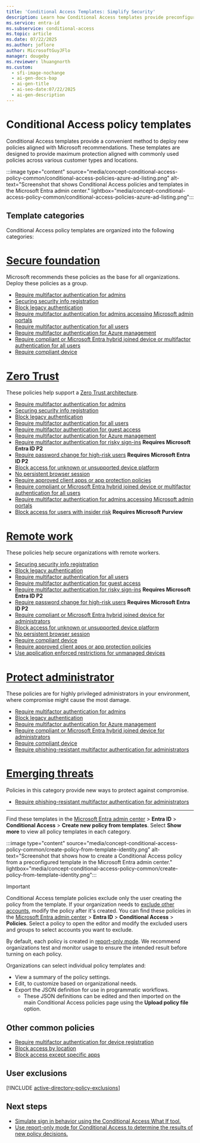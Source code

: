 ```yaml
---
title: 'Conditional Access Templates: Simplify Security'
description: Learn how Conditional Access templates provide preconfigured policies to secure your environment, aligned with Microsoft recommendations.
ms.service: entra-id
ms.subservice: conditional-access
ms.topic: article
ms.date: 07/22/2025
ms.author: joflore
author: MicrosoftGuyJFlo
manager: dougeby
ms.reviewer: lhuangnorth
ms.custom:
  - sfi-image-nochange
  - ai-gen-docs-bap
  - ai-gen-title
  - ai-seo-date:07/22/2025
  - ai-gen-description
---
```

# Conditional Access policy templates

Conditional Access templates provide a convenient method to deploy new policies aligned with Microsoft recommendations. These templates are designed to provide maximum protection aligned with commonly used policies across various customer types and locations. 

:::image type="content" source="media/concept-conditional-access-policy-common/conditional-access-policies-azure-ad-listing.png" alt-text="Screenshot that shows Conditional Access policies and templates in the Microsoft Entra admin center." lightbox="media/concept-conditional-access-policy-common/conditional-access-policies-azure-ad-listing.png":::

## Template categories

Conditional Access policy templates are organized into the following categories:

# [Secure foundation](#tab/secure-foundation)

Microsoft recommends these policies as the base for all organizations. Deploy these policies as a group.

- [Require multifactor authentication for admins](policy-old-require-mfa-admin.md)
- [Securing security info registration](policy-all-users-security-info-registration.md)
- [Block legacy authentication](policy-block-legacy-authentication.md)
- [Require multifactor authentication for admins accessing Microsoft admin portals](policy-old-require-mfa-admin-portals.md)
- [Require multifactor authentication for all users](policy-all-users-mfa-strength.md)
- [Require multifactor authentication for Azure management](policy-old-require-mfa-azure-mgmt.md)
- [Require compliant or Microsoft Entra hybrid joined device or multifactor authentication for all users](policy-alt-all-users-compliant-hybrid-or-mfa.md)
- [Require compliant device](policy-all-users-device-compliance.md)

# [Zero Trust](#tab/zero-trust)

These policies help support a [Zero Trust architecture](/security/zero-trust/deploy/identity).

- [Require multifactor authentication for admins](policy-old-require-mfa-admin.md)
- [Securing security info registration](policy-all-users-security-info-registration.md)
- [Block legacy authentication](policy-block-legacy-authentication.md)
- [Require multifactor authentication for all users](policy-all-users-mfa-strength.md)
- [Require multifactor authentication for guest access](policy-old-require-mfa-guest.md)
- [Require multifactor authentication for Azure management](policy-old-require-mfa-azure-mgmt.md)
- [Require multifactor authentication for risky sign-ins](policy-risk-based-sign-in.md) **Requires Microsoft Entra ID P2**
- [Require password change for high-risk users](policy-risk-based-user.md) **Requires Microsoft Entra ID P2**
- [Block access for unknown or unsupported device platform](policy-all-users-device-unknown-unsupported.md)
- [No persistent browser session](policy-all-users-persistent-browser.md)
- [Require approved client apps or app protection policies](policy-all-users-device-compliance.md)
- [Require compliant or Microsoft Entra hybrid joined device or multifactor authentication for all users](policy-alt-all-users-compliant-hybrid-or-mfa.md)
- [Require multifactor authentication for admins accessing Microsoft admin portals](policy-old-require-mfa-admin-portals.md)
- [Block access for users with insider risk](policy-risk-based-insider-block.md) **Requires Microsoft Purview**

# [Remote work](#tab/remote-work)

These policies help secure organizations with remote workers.

- [Securing security info registration](policy-all-users-security-info-registration.md)
- [Block legacy authentication](policy-block-legacy-authentication.md)
- [Require multifactor authentication for all users](policy-all-users-mfa-strength.md)
- [Require multifactor authentication for guest access](policy-old-require-mfa-guest.md)
- [Require multifactor authentication for risky sign-ins](policy-risk-based-sign-in.md) **Requires Microsoft Entra ID P2**
- [Require password change for high-risk users](policy-risk-based-user.md) **Requires Microsoft Entra ID P2**
- [Require compliant or Microsoft Entra hybrid joined device for administrators](policy-alt-admin-device-compliand-hybrid.md)
- [Block access for unknown or unsupported device platform](policy-all-users-device-unknown-unsupported.md)
- [No persistent browser session](policy-all-users-persistent-browser.md)
- [Require compliant device](policy-all-users-device-compliance.md)
- [Require approved client apps or app protection policies](policy-all-users-device-compliance.md)
- [Use application enforced restrictions for unmanaged devices](policy-all-users-app-enforced-restrictions.md)

# [Protect administrator](#tab/protect-administrator)

These policies are for highly privileged administrators in your environment, where compromise might cause the most damage.

- [Require multifactor authentication for admins](policy-old-require-mfa-admin.md)
- [Block legacy authentication](policy-block-legacy-authentication.md)
- [Require multifactor authentication for Azure management](policy-old-require-mfa-azure-mgmt.md)
- [Require compliant or Microsoft Entra hybrid joined device for administrators](policy-alt-admin-device-compliand-hybrid.md)
- [Require compliant device](policy-all-users-device-compliance.md)
- [Require phishing-resistant multifactor authentication for administrators](policy-admin-phish-resistant-mfa.md)

# [Emerging threats](#tab/emerging-threats)

Policies in this category provide new ways to protect against compromise.

- [Require phishing-resistant multifactor authentication for administrators](policy-admin-phish-resistant-mfa.md)

---

Find these templates in the [Microsoft Entra admin center](https://entra.microsoft.com) > **Entra ID** > **Conditional Access** > **Create new policy from templates**. Select **Show more** to view all policy templates in each category.

:::image type="content" source="media/concept-conditional-access-policy-common/create-policy-from-template-identity.png" alt-text="Screenshot that shows how to create a Conditional Access policy from a preconfigured template in the Microsoft Entra admin center." lightbox="media/concept-conditional-access-policy-common/create-policy-from-template-identity.png":::

> [!IMPORTANT]
> Conditional Access template policies exclude only the user creating the policy from the template. If your organization needs to [exclude other accounts](~/identity/role-based-access-control/security-emergency-access.md), modify the policy after it's created. You can find these policies in the [Microsoft Entra admin center](https://entra.microsoft.com) > **Entra ID** > **Conditional Access** > **Policies**. Select a policy to open the editor and modify the excluded users and groups to select accounts you want to exclude.

By default, each policy is created in [report-only mode](concept-conditional-access-report-only.md). We recommend organizations test and monitor usage to ensure the intended result before turning on each policy.

Organizations can select individual policy templates and:

- View a summary of the policy settings.
- Edit, to customize based on organizational needs.
- Export the JSON definition for use in programmatic workflows.
   - These JSON definitions can be edited and then imported on the main Conditional Access policies page using the **Upload policy file** option.

## Other common policies

- [Require multifactor authentication for device registration](policy-all-users-device-registration.md)
- [Block access by location](policy-block-by-location.md)
- [Block access except specific apps](policy-block-example.md)

## User exclusions
[!INCLUDE [active-directory-policy-exclusions](~/includes/entra-policy-exclude-user.md)]

## Next steps

- [Simulate sign in behavior using the Conditional Access What If tool.](troubleshoot-conditional-access-what-if.md)
- [Use report-only mode for Conditional Access to determine the results of new policy decisions.](concept-conditional-access-report-only.md)
